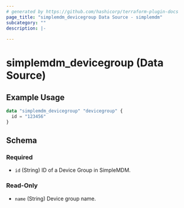 ```yaml
---
# generated by https://github.com/hashicorp/terraform-plugin-docs
page_title: "simplemdm_devicegroup Data Source - simplemdm"
subcategory: ""
description: |-
  
---
```


# simplemdm_devicegroup (Data Source)



## Example Usage

```terraform
data "simplemdm_devicegroup" "devicegroup" {
  id = "123456"
}
```

<!-- schema generated by tfplugindocs -->
## Schema

### Required

- `id` (String) ID of a Device Group in SimpleMDM.

### Read-Only

- `name` (String) Device group name.
